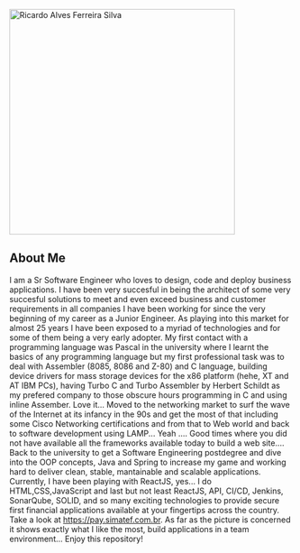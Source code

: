 

<a href="https://ferreiras.dev.br"><img src="https://ferreiras.dev.br/assets/images/gitHub/shutterstock_72897715.jpg" width="400" alt="Ricardo Alves Ferreira Silva"/></a>
## About Me
I am a Sr Software Engineer who loves to design, code and deploy business applications. I have been very succesful in being the architect of some very succesful solutions to meet and even exceed business and customer requirements in all companies I have been working for since the very beginning of my career as a Junior Engineer. As playing into this market for almost 25 years I have been exposed to a myriad of technologies and for some of them being a very early adopter. My first contact with a programming language was Pascal in the university where I learnt the basics of any programming language but my first professional task was to deal with  Assembler (8085, 8086 and Z-80) and C language, building device drivers for mass storage devices for the x86 platform (hehe, XT and AT IBM PCs), having Turbo C and Turbo Assembler by Herbert Schildt as my prefered company to those obscure hours programming in C and using inline Assember. Love it... Moved to the networking market to surf the wave of the Internet at its infancy in the 90s and get the most of that including some Cisco Networking certifications and from that to Web world and back to software development using LAMP... Yeah .... Good times where you did not have available all the frameworks available today to build a web site.... Back to the university to get a Software Engineering postdegree and dive into the OOP concepts, Java and Spring to increase my game and working hard to deliver clean, stable, mantainable and scalable applications. Currently, I have been playing with ReactJS, yes... I do HTML,CSS,JavaScript and last but not least ReactJS, API, CI/CD, Jenkins, SonarQube, SOLID, and so many exciting technologies to provide secure first financial applications available at your fingertips across the country. Take a look at https://pay.simatef.com.br. As far as the picture is concerned it shows exactly what I like the most, build applications in a team environment... Enjoy this repository!

